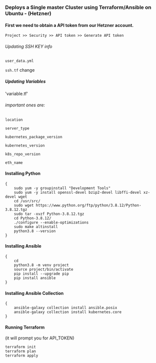 
### Deploys a Single master Cluster using Terraform/Ansible on Ubuntu - (Hetzner)

#### First we need to obtain a API token from our Hetzner account.

`Project >> Security >> API token >> Generate API token`

###### Updating SSH KEY info
`user_data.yml`

`ssh.tf`
change
##### Updating Variables
'variable.tf'

###### important ones are:
`location`

`server_type`

`kubernetes_package_version`

`kubernetes_version`

`k8s_repo_version`

`eth_name`

#### Installing Python
```
{
    sudo yum -y groupinstall "Development Tools"
    sudo yum -y install openssl-devel bzip2-devel libffi-devel xz-devel wget
    cd /usr/src/ 
    sudo wget https://www.python.org/ftp/python/3.8.12/Python-3.8.12.tgz
    sudo tar -xvzf Python-3.8.12.tgz
    cd Python-3.8.12/
    ./configure --enable-optimizations
    sudo make altinstall
    python3.8 --version
}
```

#### Installing Ansible
```
{
    cd
    python3.8 -m venv project
    source project/bin/activate
    pip install --upgrade pip
    pip install ansible
}
```

#### Installing Ansible Collection
```
{
    ansible-galaxy collection install ansible.posix
    ansible-galaxy collection install kubernetes.core
}
```

#### Running Terraform
(it will prompt you for API_TOKEN)
```
terraform init
terraform plan
terraform apply
```
